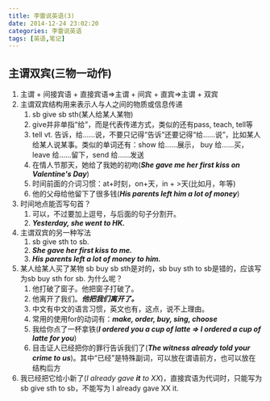 ```yaml
---
title: 李雷说英语(3)
date: 2014-12-24 23:02:20
categories: 李雷说英语
tags: [英语,笔记]
---
```


## 主谓双宾(三物一动作)
1. 主谓 + 间接宾语 + 直接宾语=>主谓 + 间宾 + 直宾=>主谓 + 双宾
2. 主谓双宾结构用来表示人与人之间的物质或信息传递
	1. sb give sb sth(某人给某人某物)
	2. give并非单指“给”，而是代表传递方式，类似的还有pass, teach, tell等
	3. tell vt. 告诉，给……说，不要只记得“告诉”还要记得“给……说”，比如某人给某人说某事。类似的单词还有：show 给……展示， buy 给……买，leave 给……留下，send 给……发送
	4. 在情人节那天，她给了我她的初吻(***She gave me her first kiss on Valentine's Day***)
	5. 时间前面的介词习惯：at+时刻，on+天，in + >天(比如月，年等)
	6. 他的父母给他留下了很多钱(***His parents left him a lot of money***)
3. 时间地点能否写句首？
	1. 可以，不过要加上逗号，与后面的句子分割开。
	2. ***Yesterday, she went to HK.***
4. 主谓双宾的另一种写法
	1. sb give sth to sb.
	2. ***She gave her first kiss to me.***
	3. ***His parents left a lot of money to him.***
5. 某人给某人买了某物 sb buy sb sth是对的，sb buy sth to sb是错的，应该写为sb buy sth for sb. 为什么呢？
	1. 他打破了窗子。他把窗子打破了。
	2. 他离开了我们。***他把我们离开了。***
	3. 中文有中文的语言习惯，英文也有，这点，说不上理由。
	4. 常用的使用for的动词有：***make, order, buy, sing, choose***
	5. 我给你点了一杯拿铁(***I ordered you a cup of latte => I ordered a cup of latte for you***)
	6. 目击证人已经把你的罪行告诉我们了(***The witness already told your crime to us***)。其中“已经”是特殊副词，可以放在谓语前方，也可以放在结构后方
6. 我已经把它给小新了(*I already gave **it** to XX*)，直接宾语为代词时，只能写为sb give sth to sb，不能写为 I already gave XX it.